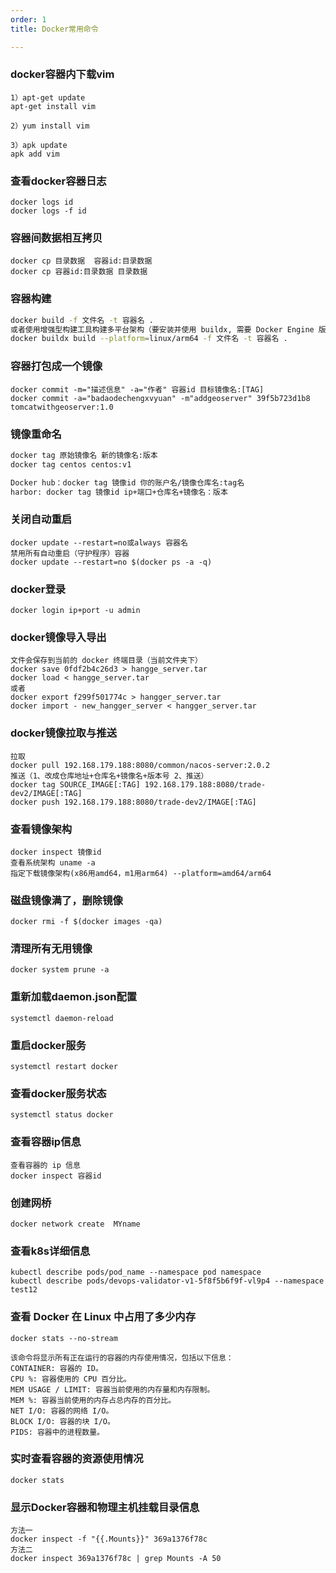 ```yaml
---
order: 1
title: Docker常用命令

---
```

### docker容器内下载vim

```shell
1）apt-get update 
apt-get install vim

2）yum install vim

3）apk update
apk add vim
```

### 查看docker容器日志

```shell
docker logs id
docker logs -f id
```

### 容器间数据相互拷贝

```shell
docker cp 目录数据  容器id:目录数据
docker cp 容器id:目录数据	目录数据
```

### 容器构建

```bash
docker build -f 文件名 -t 容器名 .
或者使用增强型构建工具构建多平台架构（要安装并使用 buildx, 需要 Docker Engine 版本号大于等于 19.03）
docker buildx build --platform=linux/arm64 -f 文件名 -t 容器名 .
```

### 容器打包成一个镜像

```shell
docker commit -m="描述信息" -a="作者" 容器id 目标镜像名:[TAG]
docker commit -a="badaodechengxvyuan" -m"addgeoserver" 39f5b723d1b8 tomcatwithgeoserver:1.0
```

### 镜像重命名

```bash
docker tag 原始镜像名 新的镜像名:版本
docker tag centos centos:v1

Docker hub：docker tag 镜像id 你的账户名/镜像仓库名:tag名
harbor: docker tag 镜像id ip+端口+仓库名+镜像名：版本
```

### 关闭自动重启

```shell
docker update --restart=no或always 容器名
禁用所有自动重启（守护程序）容器
docker update --restart=no $(docker ps -a -q)
```

### docker登录

```shell
docker login ip+port -u admin
```

### docker镜像导入导出

```shell
文件会保存到当前的 docker 终端目录（当前文件夹下）
docker save 0fdf2b4c26d3 > hangge_server.tar
docker load < hangge_server.tar
或者
docker export f299f501774c > hangger_server.tar
docker import - new_hangger_server < hangger_server.tar
```

### docker镜像拉取与推送

```shell
拉取
docker pull 192.168.179.188:8080/common/nacos-server:2.0.2
推送（1、改成仓库地址+仓库名+镜像名+版本号 2、推送）
docker tag SOURCE_IMAGE[:TAG] 192.168.179.188:8080/trade-dev2/IMAGE[:TAG]
docker push 192.168.179.188:8080/trade-dev2/IMAGE[:TAG]
```

### 查看镜像架构

```
docker inspect 镜像id
查看系统架构 uname -a
指定下载镜像架构(x86用amd64，m1用arm64) --platform=amd64/arm64
```

### 磁盘镜像满了，删除镜像

```
docker rmi -f $(docker images -qa)
```

### 清理所有无用镜像	

```
docker system prune -a
```

### 重新加载daemon.json配置

```shell
systemctl daemon-reload
```

### 重启docker服务 

```shell
systemctl restart docker
```

### 查看docker服务状态 

```shell
systemctl status docker
```

### 查看容器ip信息

```shell
查看容器的 ip 信息
docker inspect 容器id	
```

### 创建网桥

```shell
docker network create  MYname
```

### 查看k8s详细信息

```shell
kubectl describe pods/pod_name --namespace pod namespace
kubectl describe pods/devops-validator-v1-5f8f5b6f9f-vl9p4 --namespace test12
```

### 查看 Docker 在 Linux 中占用了多少内存

```shell
docker stats --no-stream

该命令将显示所有正在运行的容器的内存使用情况，包括以下信息：
CONTAINER: 容器的 ID。
CPU %: 容器使用的 CPU 百分比。
MEM USAGE / LIMIT: 容器当前使用的内存量和内存限制。
MEM %: 容器当前使用的内存占总内存的百分比。
NET I/O: 容器的网络 I/O。
BLOCK I/O: 容器的块 I/O。
PIDS: 容器中的进程数量。
```

### 实时查看容器的资源使用情况

```shell
docker stats
```

### 显示Docker容器和物理主机挂载目录信息

```shell
方法一
docker inspect -f "{{.Mounts}}" 369a1376f78c
方法二
docker inspect 369a1376f78c | grep Mounts -A 50
```

